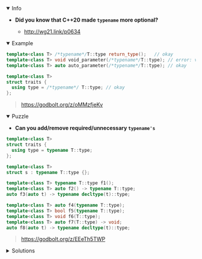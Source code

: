 <details open><summary>Info</summary><p>

* **Did you know that C++20 made `typename` more optional?**

  * http://wg21.link/p0634

</p></details><details open><summary>Example</summary><p>

```cpp
template<class T> /*typename*/T::type return_type();   // okay
template<class T> void void_parameter(/*typename*/T::type); // error: variable or field 'parameter' declared void
template<class T> auto auto_parameter(/*typename*/T::type); // okay

template<class T>
struct traits {
  using type = /*typename*/ T::type; // okay
};
```

> https://godbolt.org/z/oMMzfjeKv

</p></details><details open><summary>Puzzle</summary><p>

* **Can you add/remove required/unnecessary `typename's`**

```cpp
template<class T>
struct traits {
  using type = typename T::type;
};

template<class T>
struct s : typename T::type {};

template<class T> typename T::type f1();
template<class T> auto f2() -> typename T::type;
auto f3(auto t) -> typename decltype(t)::type;

template<class T> auto f4(typename T::type);
template<class T> bool f5(typename T::type);
template<class T> void f6(T::type);
template<class T> auto f7(T::type) -> void;
auto f8(auto t) -> typename decltype(t)::type;
```

> https://godbolt.org/z/EEeTh5TWP

</p></details><details><summary>Solutions</summary><p>

```cpp
template<class T>
struct traits {
  using type = T::type;
};

template<class T>
struct s : T::type {};

template<class T> T::type f1();
template<class T> auto f2() -> T::type;
auto f3(auto t) -> decltype(t)::type;

template<class T> auto f4(T::type);
template<class T> bool f5(T::type);
template<class T> void f6(typename T::type);
template<class T> auto f7(typename T::type) -> void;
auto f8(auto t) -> decltype(t)::type;
```

> https://godbolt.org/z/nMsqeaev8

